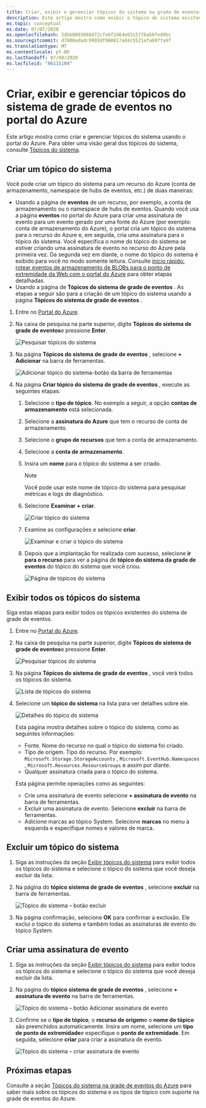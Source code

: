 ```yaml
---
title: Criar, exibir e gerenciar tópicos do sistema na grade de eventos do Azure (Portal)
description: Este artigo mostra como exibir o tópico do sistema existente, criar tópicos do sistema de grade de eventos do Azure usando o portal do Azure.
ms.topic: conceptual
ms.date: 07/07/2020
ms.openlocfilehash: 2dbb0893668d72cfebf2d64e6515ff6ab6fed9bc
ms.sourcegitcommit: d7008edadc9993df960817ad4c5521efa69ffa9f
ms.translationtype: MT
ms.contentlocale: pt-BR
ms.lasthandoff: 07/08/2020
ms.locfileid: "86115104"
---
```

# <a name="create-view-and-manage-event-grid-system-topics-in-the-azure-portal"></a>Criar, exibir e gerenciar tópicos do sistema de grade de eventos no portal do Azure
Este artigo mostra como criar e gerenciar tópicos do sistema usando o portal do Azure. Para obter uma visão geral dos tópicos do sistema, consulte [Tópicos do sistema](system-topics.md).

## <a name="create-a-system-topic"></a>Criar um tópico do sistema
Você pode criar um tópico do sistema para um recurso do Azure (conta de armazenamento, namespace de hubs de eventos, etc.) de duas maneiras:

- Usando a página de **eventos** de um recurso, por exemplo, a conta de armazenamento ou o namespace de hubs de eventos. Quando você usa a página **eventos** no portal do Azure para criar uma assinatura de evento para um evento gerado por uma fonte do Azure (por exemplo: conta de armazenamento do Azure), o portal cria um tópico do sistema para o recurso do Azure e, em seguida, cria uma assinatura para o tópico do sistema. Você especifica o nome do tópico do sistema se estiver criando uma assinatura de evento no recurso do Azure pela primeira vez. Da segunda vez em diante, o nome do tópico do sistema é exibido para você no modo somente leitura. Consulte [início rápido: rotear eventos de armazenamento de BLOBs para o ponto de extremidade da Web com o portal do Azure](blob-event-quickstart-portal.md#subscribe-to-the-blob-storage) para obter etapas detalhadas.
- Usando a página de **Tópicos do sistema de grade de eventos** . As etapas a seguir são para a criação de um tópico do sistema usando a página **Tópicos do sistema de grade de eventos** . 

1. Entre no [Portal do Azure](https://portal.azure.com).
2. Na caixa de pesquisa na parte superior, digite **Tópicos do sistema de grade de eventos**e pressione **Enter**. 

    ![Pesquisar tópicos do sistema](./media/create-view-manage-system-topics/search-system-topics.png)
3. Na página **Tópicos do sistema de grade de eventos** , selecione **+ Adicionar** na barra de ferramentas.

    ![Adicionar tópico do sistema-botão da barra de ferramentas](./media/create-view-manage-system-topics/add-system-topic-menu.png)
4. Na página **Criar tópico do sistema de grade de eventos** , execute as seguintes etapas:
    1. Selecione o **tipo de tópico**. No exemplo a seguir, a opção **contas de armazenamento** está selecionada. 
    2. Selecione a **assinatura do Azure** que tem o recurso de conta de armazenamento. 
    3. Selecione o **grupo de recursos** que tem a conta de armazenamento. 
    4. Selecione a **conta de armazenamento**. 
    5. Insira um **nome** para o tópico do sistema a ser criado. 
    
        > [!NOTE]
        > Você pode usar este nome de tópico do sistema para pesquisar métricas e logs de diagnóstico.
    6. Selecione **Examinar + criar**.

        ![Criar tópico do sistema](./media/create-view-manage-system-topics/create-event-grid-system-topic-page.png)
    5. Examine as configurações e selecione **criar**. 
        
        ![Examinar e criar o tópico do sistema](./media/create-view-manage-system-topics/system-topic-review-create.png)
    6. Depois que a implantação for realizada com sucesso, selecione **ir para o recurso** para ver a página de **tópico do sistema da grade de eventos** do tópico do sistema que você criou. 

        ![Página de tópicos do sistema](./media/create-view-manage-system-topics/system-topic-page.png)


## <a name="view-all-system-topics"></a>Exibir todos os tópicos do sistema
Siga estas etapas para exibir todos os tópicos existentes do sistema de grade de eventos. 

1. Entre no [Portal do Azure](https://portal.azure.com).
2. Na caixa de pesquisa na parte superior, digite **Tópicos do sistema de grade de eventos**e pressione **Enter**. 

    ![Pesquisar tópicos do sistema](./media/create-view-manage-system-topics/search-system-topics.png)
3. Na página **Tópicos do sistema de grade de eventos** , você verá todos os tópicos do sistema. 

    ![Lista de tópicos do sistema](./media/create-view-manage-system-topics/list-system-topics.png)
4. Selecione um **tópico do sistema** na lista para ver detalhes sobre ele. 

    ![Detalhes do tópico do sistema](./media/create-view-manage-system-topics/system-topic-details.png)

    Esta página mostra detalhes sobre o tópico do sistema, como as seguintes informações: 
    - Fonte. Nome do recurso no qual o tópico do sistema foi criado.
    - Tipo de origem. Tipo do recurso. Por exemplo: `Microsoft.Storage.StorageAccounts` , `Microsoft.EventHub.Namespaces` , `Microsoft.Resources.ResourceGroups` e assim por diante.
    - Qualquer assinatura criada para o tópico do sistema.

    Esta página permite operações como as seguintes:
    - Crie uma assinatura de evento selecione **+ assinatura de evento** na barra de ferramentas. 
    - Excluir uma assinatura de evento. Selecione **excluir** na barra de ferramentas. 
    - Adicione marcas ao tópico System. Selecione **marcas** no menu à esquerda e especifique nomes e valores de marca. 


## <a name="delete-a-system-topic"></a>Excluir um tópico do sistema
1. Siga as instruções da seção [Exibir tópicos do sistema](#view-all-system-topics) para exibir todos os tópicos do sistema e selecione o tópico do sistema que você deseja excluir da lista. 
2. Na página do **tópico sistema de grade de eventos** , selecione **excluir** na barra de ferramentas. 

    ![Tópico do sistema – botão excluir](./media/create-view-manage-system-topics/system-topic-delete-button.png)
3. Na página confirmação, selecione **OK** para confirmar a exclusão. Ele exclui o tópico do sistema e também todas as assinaturas de evento do tópico System.  

## <a name="create-an-event-subscription"></a>Criar uma assinatura de evento
1. Siga as instruções da seção [Exibir tópicos do sistema](#view-all-system-topics) para exibir todos os tópicos do sistema e selecione o tópico do sistema que você deseja excluir da lista. 
2. Na página do **tópico sistema de grade de eventos** , selecione **+ assinatura de evento** na barra de ferramentas. 

    ![Tópico do sistema – botão Adicionar assinatura de evento](./media/create-view-manage-system-topics/add-event-subscription-button.png)
3. Confirme se o **tipo de tópico**, o **recurso de origem**e o **nome do tópico** são preenchidos automaticamente. Insira um nome, selecione um **tipo de ponto de extremidade**e especifique o **ponto de extremidade**. Em seguida, selecione **criar** para criar a assinatura de evento. 

    ![Tópico do sistema – criar assinatura de evento](./media/create-view-manage-system-topics/create-event-subscription.png)

## <a name="next-steps"></a>Próximas etapas
Consulte a seção [Tópicos do sistema na grade de eventos do Azure](system-topics.md) para saber mais sobre os tópicos do sistema e os tipos de tópico com suporte na grade de eventos do Azure. 
